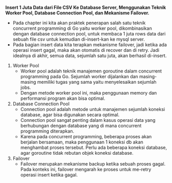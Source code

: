 **Insert 1 Juta Data dari File CSV Ke Database Server, Menggunakan Teknik Worker Pool, Database Connection Pool, dan Mekanisme Failover.**

- Pada chapter ini kita akan praktek penerapan salah satu teknik concurrent programming di Go yaitu worker pool, dikombinasikan dengan database connection pool, untuk membaca 1 juta rows data dari sebuah file csv untuk kemudian di-insert-kan ke mysql server.
- Pada bagian insert data kita terapkan mekanisme failover, jadi ketika ada operasi insert gagal, maka akan otomatis di recover dan di retry. Jadi idealnya di akhir, semua data, sejumlah satu juta, akan berhasil di-insert.
1. Worker Pool
   - Worker pool adalah teknik manajemen goroutine dalam concurrent programming pada Go. Sejumlah worker dijalankan dan masing-masing memiliki tugas yang sama yaitu menyelesaikan sejumlah jobs.
   - Dengan metode worker pool ini, maka penggunaan memory dan performansi program akan bisa optimal.
2. Database Connection Pool
   - Connection pool adalah metode untuk manajemen sejumlah koneksi database, agar bisa digunakan secara optimal.
   - Connection pool sangat penting dalam kasus operasi data yang berhubungan dengan database yang di mana concurrent programming diterapkan.
   - Karena pada concurrent programming, beberapa proses akan berjalan bersamaan, maka penggunaan 1 koneksi db akan menghambat proses tersebut. Perlu ada beberapa koneksi database, agar goroutine tidak rebutan objek koneksi database.
3. Failover 
   - Failover merupakan mekanisme backup ketika sebuah proses gagal. Pada konteks ini, failover mengarah ke proses untuk me-retry operasi insert ketika gagal. 
